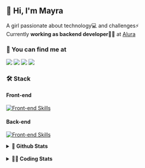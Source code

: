 ## 👋 Hi, I'm Mayra

A girl passionate about technology💻 and challenges⚡  
Currently **working as backend developer**👩‍💻 at [Alura](https://www.alura.com.br)   

### 💬 You can find me at

<a href="https://mayra.dev" target="_blank" rel="noopener"><img src="https://img.shields.io/badge/-mayra.dev-005FED?style=flat&logo=Google-chrome&logoColor=white"/></a>
<a href="https://linkedin.com/in/mayraamaral" target="_blank" rel="noopener"><img src="https://img.shields.io/badge/-/mayraamaral-0077B5?style=flat&logo=Linkedin&logoColor=white"/></a>
<a href="mailto:mayra@mayra.dev" target="_blank" rel="noopener"><img src="https://img.shields.io/badge/-mayra@mayra.dev-D14836?style=flat&logo=Gmail&logoColor=white"/></a>
<a href="" target="_blank" rel="noopener"><img src="https://img.shields.io/badge/-mayraamaral-7289DA?style=flat&logo=Discord&logoColor=white"/></a>

### 🛠️ Stack
#### Front-end

[![Front-end Skills](https://skillicons.dev/icons?i=react,next,redux,styledcomponents,html,css,sass,js,ts,figma)](https://skillicons.dev)
#### Back-end

[![Front-end Skills](https://skillicons.dev/icons?i=java,spring,hibernate,aws,idea,postgres,mysql,git,linux,bash,nodejs,docker,kubernetes,jenkins)](https://skillicons.dev)


<details>
    <summary><strong>📌 Github Stats</strong></summary>
    <br />
    <div align="center">
        <table>
      <td><img height="160em" src="https://github-readme-stats.vercel.app/api?username=mayraamaral&show_icons=true&theme=algolia&hide_border=true&hide=stars&count_private=true" alt="Readme stats"></td>
      <td><img height="160em" src="https://github-readme-stats.vercel.app/api/top-langs/?username=mayraamaral&&layout=compact&&theme=algolia&hide_border=true&langs_count=6" alt="Language stats"></td>
       </table>
  </div> 
    

  <p align="center">
    <img src="https://github-readme-streak-stats.herokuapp.com?user=mayraamaral&theme=dark&hide_border=true&date_format=j%20M%5B%20Y%5D&locale=pt-br&background=050F2C&ring=0195DD&fire=23AA7D&currStreakLabel=23AA7D" alt="Streak stats">
  </p> 
</details>

<br />

<details>
  <summary><strong>👩‍💻 Coding Stats</strong></summary>
  <br />
  
  <!--START_SECTION:waka-->
![Code Time](http://img.shields.io/badge/Code%20Time-375%20hrs%2055%20mins-blue)

**🐱 My GitHub Data** 

> 📦 582.6 kB Used in GitHub's Storage 
 > 
> 🏆 315 Contributions in the Year 2024
 > 
> 🚫 Not Opted to Hire
 > 
> 📜 52 Public Repositories 
 > 
> 🔑 30 Private Repositories 
 > 
**I'm an Early 🐤** 

```text
🌞 Morning                414 commits         ███░░░░░░░░░░░░░░░░░░░░░░   10.34 % 
🌆 Daytime                2102 commits        █████████████░░░░░░░░░░░░   52.52 % 
🌃 Evening                1298 commits        ████████░░░░░░░░░░░░░░░░░   32.43 % 
🌙 Night                  188 commits         █░░░░░░░░░░░░░░░░░░░░░░░░   04.70 % 
```
📅 **I'm Most Productive on Thursday** 

```text
Monday                   713 commits         ████░░░░░░░░░░░░░░░░░░░░░   17.82 % 
Tuesday                  686 commits         ████░░░░░░░░░░░░░░░░░░░░░   17.14 % 
Wednesday                664 commits         ████░░░░░░░░░░░░░░░░░░░░░   16.59 % 
Thursday                 727 commits         █████░░░░░░░░░░░░░░░░░░░░   18.17 % 
Friday                   594 commits         ████░░░░░░░░░░░░░░░░░░░░░   14.84 % 
Saturday                 243 commits         ██░░░░░░░░░░░░░░░░░░░░░░░   06.07 % 
Sunday                   375 commits         ██░░░░░░░░░░░░░░░░░░░░░░░   09.37 % 
```


📊 **This Week I Spent My Time On** 

```text
🕑︎ Time Zone: America/Sao_Paulo

💬 Programming Languages: 
HTML                     19 mins             ███████████████████████░░   91.84 % 
JSON                     1 min               ██░░░░░░░░░░░░░░░░░░░░░░░   08.16 % 

🔥 Editors: 
VS Code                  20 mins             █████████████████████████   100.00 % 

💻 Operating System: 
Linux                    20 mins             █████████████████████████   100.00 % 
```

**I Mostly Code in Java** 

```text
Java                     121 repos           ███████░░░░░░░░░░░░░░░░░░   26.59 % 
HTML                     114 repos           ██████░░░░░░░░░░░░░░░░░░░   25.05 % 
JavaScript               101 repos           ██████░░░░░░░░░░░░░░░░░░░   22.20 % 
TypeScript               96 repos            █████░░░░░░░░░░░░░░░░░░░░   21.10 % 
C#                       1 repo              ░░░░░░░░░░░░░░░░░░░░░░░░░   00.22 % 
```




 Last Updated on 19/05/2024 18:54:32 UTC
<!--END_SECTION:waka-->

</details>
